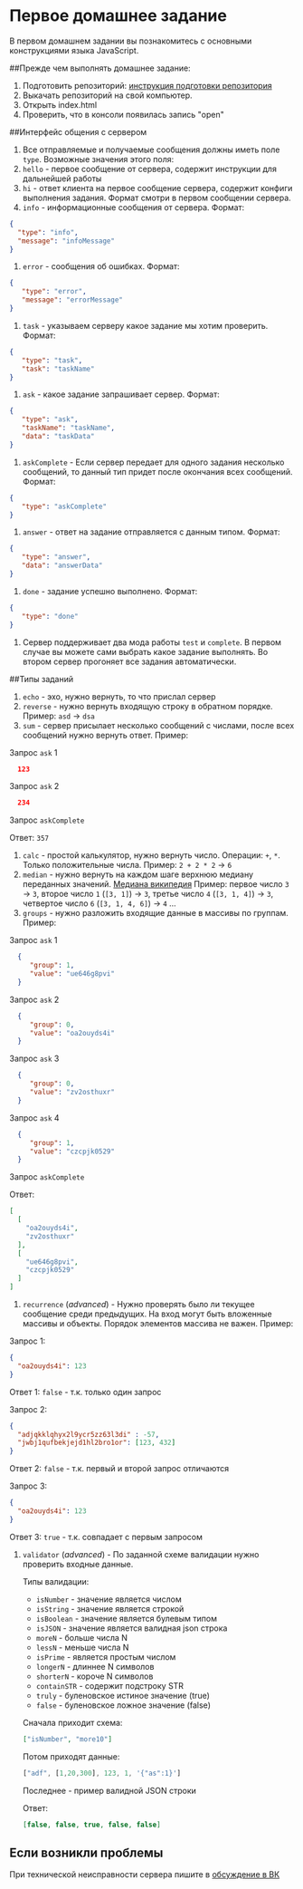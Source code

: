 # Первое домашнее задание

В первом домашнем задании вы познакомитесь с основными конструкциями языка JavaScript.

##Прежде чем выполнять домашнее задание:

1. Подготовить репозиторий: [инструкция подготовки репозитория](https://github.yandex-team.ru/elective/instructions/blob/master/homeworkRepo.md)
1. Выкачать репозиторий на свой компьютер.
1. Открыть index.html
1. Проверить, что в консоли появилась запись "open"

##Интерфейс общения с сервером

1. Все отправляемые и получаемые сообщения должны иметь поле ``type``. Возможные значения этого поля:
  1. ``hello`` - первое сообщение от сервера, содержит инструкции для дальнейшей работы
  1. ``hi`` - ответ клиента на первое сообщение сервера, содержит конфиги выполнения задания. Формат смотри в первом сообщении сервера.
  1. ``info`` - информационные сообщения от сервера. Формат:
  ```json
  {
    "type": "info",
    "message": "infoMessage"
  }
  ```
  1. ``error`` - сообщения об ошибках. Формат:
  ```json
  {
     "type": "error",
     "message": "errorMessage"
  }
  ```
  1. ``task`` - указываем серверу какое задание мы хотим проверить. Формат:
  ```json
  {
     "type": "task",
     "task": "taskName"
  }
  ```
  1. ``ask`` - какое задание запрашивает сервер. Формат:
  ```json
  {
     "type": "ask",
     "taskName": "taskName",
     "data": "taskData"
  }
  ```
  1. ``askComplete`` - Если сервер передает для одного задания несколько сообщений, то данный тип придет после окончания всех сообщений. Формат:
  ```json
  {
     "type": "askComplete"
  }
  ```
  1. ``answer`` - ответ на задание отправляется с данным типом. Формат:
  ```json
  {
     "type": "answer",
     "data": "answerData"
  }
  ```
  1. ``done`` - задание успешно выполнено. Формат:
  ```json
  {
     "type": "done"
  }
  ```
1. Сервер поддерживает два мода работы ``test`` и ``complete``. В первом случае вы можете сами выбрать какое задание выполнять. Во втором сервер прогоняет все задания автоматически.
 
##Типы заданий

1. ``echo`` - эхо, нужно вернуть, то что прислал сервер
1. ``reverse`` - нужно вернуть входящую строку в обратном порядке. Пример: ``asd`` -> ``dsa``
1. ``sum`` - сервер присылает несколько сообщений с числами, после всех сообщений нужно вернуть ответ. Пример:

  Запрос ``ask`` 1
  ```json
    123
  ```
  Запрос ``ask`` 2
  ```json
    234
  ```
  Запрос ``askComplete``
  
  Ответ: ``357``
1. ``calc`` - простой калькулятор, нужно вернуть число. Операции: ``+``, ``*``. Только положительные числа. Пример: ``2 + 2 * 2`` -> ``6``
1. ``median`` - нужно вернуть на каждом шаге верхнюю медиану переданных значений. [Медиана википедия](https://ru.wikipedia.org/wiki/Медиана_(статистика)) Пример: первое число ``3`` -> ``3``, второе число ``1`` (``[3, 1]``) -> ``3``, третье число ``4`` (``[3, 1, 4]``) -> ``3``, четвертое число ``6`` (``[3, 1, 4, 6]``) -> ``4`` ... 
1. ``groups`` - нужно разложить входящие данные в массивы по группам. Пример:

  Запрос ``ask`` 1
  ```json
    {  
       "group": 1,
       "value": "ue646g8pvi"
    }
  ```
  Запрос ``ask`` 2
  ```json
    {  
       "group": 0,
       "value": "oa2ouyds4i"
    }
  ```
  Запрос ``ask`` 3
  ```json
    {  
       "group": 0,
       "value": "zv2osthuxr"
    }
  ```
  Запрос ``ask`` 4
  ```json
    {  
       "group": 1,
       "value": "czcpjk0529"
    }
  ```
  Запрос ``askComplete``
  
  Ответ:
  ```json
  [  
    [  
      "oa2ouyds4i",
      "zv2osthuxr"
    ],
    [  
      "ue646g8pvi",
      "czcpjk0529"
    ]
  ]
  ```
1. ``recurrence`` (*advanced*) - Нужно проверять было ли текущее сообщение среди предыдущих. На вход могут быть вложенные массивы и объекты. Порядок элементов массива не важен. Пример:
 
  Запрос 1:
  ```json
  {
    "oa2ouyds4i": 123
  }
  ```
  Ответ 1: ``false`` - т.к. только один запрос
  
  Запрос 2:
  ```json
  {
    "adjqkklqhyx2l9ycr5zz63l3di" : -57,
    "jwbj1qufbekjejd1hl2bro1or": [123, 432]
  }
  ```
  Ответ 2: ``false`` - т.к. первый и второй запрос отличаются
  
  Запрос 3:
  ```json
  {
    "oa2ouyds4i": 123
  }
  ```
  Ответ 3: ``true`` - т.к. совпадает с первым запросом
  
1. ```validator``` (*advanced*) - По заданной схеме валидации нужно проверить входные данные.

    Типы валидации:
    * ``isNumber`` - значение является числом
    * ``isString`` - значение является строкой
    * ``isBoolean`` - значение является булевым типом
    * ``isJSON`` - значение является валидная json строка
    * ``moreN`` - больше числа N
    * ``lessN`` - меньше числа N
    * ``isPrime`` - является простым числом
    * ``longerN`` - длиннее N символов
    * ``shorterN`` - короче N символов
    * ``containSTR`` - содержит подстроку STR
    * ``truly`` - буленовское истиное значение (true)
    * ``false`` - буленовское ложное значение (false)
    
    Сначала приходит схема:
    ```json
    ["isNumber", "more10"]
    ```
    
    Потом приходят данные:
    ```js
    ["adf", [1,20,300], 123, 1, '{"as":1}']
    ```
    Последнее - пример валидной JSON  строки
    
    Ответ:
    ```json
    [false, false, true, false, false]
    ```

## Если возникли проблемы

При технической неисправности сервера пишите в [обсуждение в ВК](https://vk.com/topic-129114172_34768504)
